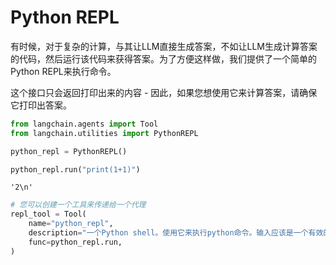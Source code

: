 # Python REPL
有时候，对于复杂的计算，与其让LLM直接生成答案，不如让LLM生成计算答案的代码，然后运行该代码来获得答案。为了方便这样做，我们提供了一个简单的Python REPL来执行命令。

这个接口只会返回打印出来的内容 - 因此，如果您想使用它来计算答案，请确保它打印出答案。

```python
from langchain.agents import Tool
from langchain.utilities import PythonREPL
```

```python
python_repl = PythonREPL()
```

```python
python_repl.run("print(1+1)")
```


    '2\n'


```python
# 您可以创建一个工具来传递给一个代理
repl_tool = Tool(
    name="python_repl",
    description="一个Python shell。使用它来执行python命令。输入应该是一个有效的python命令。如果你想看到一个值的输出，你应该用`print(...)`打印出来。",
    func=python_repl.run,
)
```